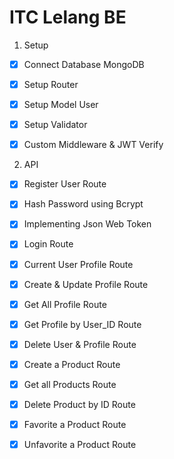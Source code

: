 # ITC Lelang BE

1. Setup
- [x] Connect Database MongoDB
- [x] Setup Router
- [x] Setup Model User
- [x] Setup Validator
- [x] Custom Middleware & JWT Verify


2. API
- [x] Register User Route
- [x] Hash Password using Bcrypt
- [x] Implementing Json Web Token
- [x] Login Route
- [x] Current User Profile Route
- [x] Create & Update Profile Route
- [x] Get All Profile Route
- [x] Get Profile by User_ID Route
- [x] Delete User & Profile Route
- [x] Create a Product Route
- [x] Get all Products Route
- [x] Delete Product by ID Route
- [x] Favorite a Product Route
- [x] Unfavorite a Product Route
 
